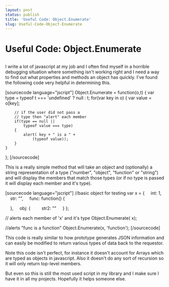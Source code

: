 ```yaml
---
layout: post
status: publish
title: 'Useful Code: Object.Enumerate'
slug: Useful-Code-Object-Enumerate
---
```

# Useful Code: Object.Enumerate
## 

I write a lot of javascript at my job and I often find myself in a horrible debugging situation where something isn't working right and I need a way to find out what properties and methods an object has quickly. I've found the following code very helpful in determining this.

[sourcecode language="jscript"]
Object.Enumerate = function(o,t) {
    var type = typeof t === 'undefined' ? null : t;
    for(var key in o)
    {
        var value = o[key];

        // if the user did not pass a
        // type then "alert" each member
        if(type == null ||
            typeof value === type)
        {
            alert( key + " is a " +
                (typeof value));
        }
    }
};
[/sourcecode]

This is a really simple method that will take an object and (optionally) a string representation of a type ("number", "object", "function" or "string") and will display the members that match those types (or if no type is passed it will display each member and it's type).

[sourcecode language="jscript"]
//basic object for testing
var x = {
    int: 1,
    str: "",
    func: function() {

    },
    obj: {
        str2: ""
    }
};

// alerts each member of 'x' and it's type
Object.Enumerate( x);

//alerts "func is a function"
Object.Enumerate(x, 'function');
[/sourcecode]

This code is really similar to how prototype generates JSON information and can easily be modified to return various types of data back to the requestor.

Note this code isn't perfect, for instance it doesn't account for Arrays which are typed as objects in javascript. Also it doesn't do any sort of recursion so it will only return top-level members.

But even so this is still the most used script in my library and I make sure I have it in all my projects. Hopefully it helps someone else.